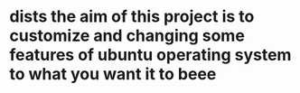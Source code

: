 # dists the aim of this project is to customize and changing some features of ubuntu operating system to what you want it to beee
